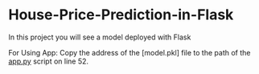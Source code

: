 # House-Price-Prediction-in-Flask
In this project you will see a model deployed with Flask

For Using App:
Copy the address of the [model.pkl] file to the path of the <U>app.py</U> script on line 52.

